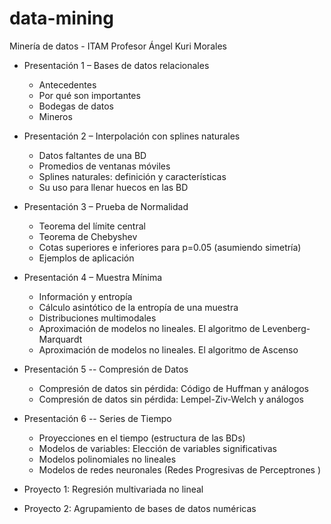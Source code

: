 # data-mining
Minería de datos - ITAM
Profesor Ángel Kuri Morales

* Presentación 1 – Bases de datos relacionales
  - Antecedentes
  - Por qué son importantes
  - Bodegas de datos
  - Mineros
* Presentación 2 – Interpolación con splines naturales	
  - Datos faltantes de una BD
  - Promedios de ventanas móviles
  - Splines naturales: definición y características
  - Su uso para llenar huecos en las BD

* Presentación 3 – Prueba de Normalidad
  - Teorema del límite central
  - Teorema de Chebyshev
  - Cotas superiores e inferiores para p=0.05 (asumiendo simetría)
  - Ejemplos de aplicación

* Presentación 4 – Muestra Mínima
  - Información y entropía
  - Cálculo asintótico de la entropía de una muestra
  - Distribuciones multimodales
  - Aproximación de modelos no lineales. El algoritmo de Levenberg-Marquardt
  - Aproximación de modelos no lineales. El algoritmo de Ascenso

* Presentación 5 -- Compresión de Datos 
  - Compresión de datos sin pérdida: Código de Huffman y análogos
  - Compresión de datos sin pérdida: Lempel-Ziv-Welch y análogos

* Presentación 6 -- Series de Tiempo
  - Proyecciones en el tiempo (estructura de las BDs)
  - Modelos de variables: Elección de variables significativas
  - Modelos polinomiales no lineales
  - Modelos de redes neuronales (Redes Progresivas de Perceptrones )

* Proyecto 1: Regresión multivariada no lineal

* Proyecto 2: Agrupamiento de bases de datos numéricas
